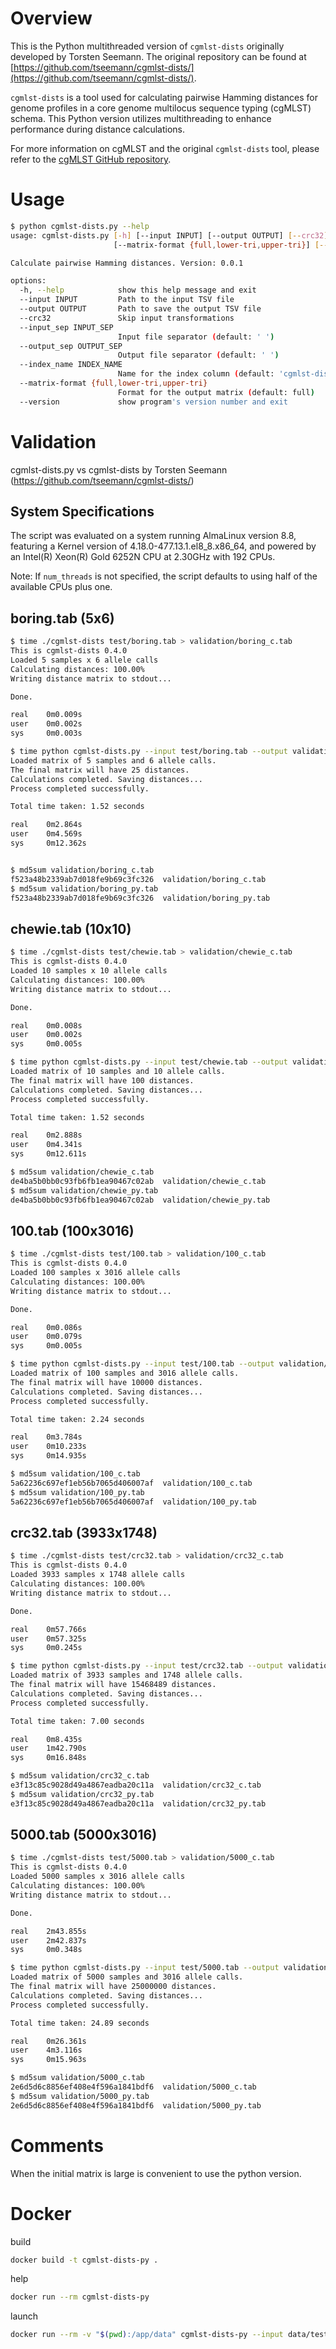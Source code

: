 # Overview

This is the Python multithreaded version of `cgmlst-dists` originally developed by Torsten Seemann. The original repository can be found at [https://github.com/tseemann/cgmlst-dists/](https://github.com/tseemann/cgmlst-dists/).

`cgmlst-dists` is a tool used for calculating pairwise Hamming distances for genome profiles in a core genome multilocus sequence typing (cgMLST) schema. This Python version utilizes multithreading to enhance performance during distance calculations.

For more information on cgMLST and the original `cgmlst-dists` tool, please refer to the [cgMLST GitHub repository](https://github.com/tseemann/cgmlst-dists/).


# Usage

```bash
$ python cgmlst-dists.py --help
usage: cgmlst-dists.py [-h] [--input INPUT] [--output OUTPUT] [--crc32] [--input_sep INPUT_SEP] [--output_sep OUTPUT_SEP] [--index_name INDEX_NAME]
                       [--matrix-format {full,lower-tri,upper-tri}] [--version]

Calculate pairwise Hamming distances. Version: 0.0.1

options:
  -h, --help            show this help message and exit
  --input INPUT         Path to the input TSV file
  --output OUTPUT       Path to save the output TSV file
  --crc32               Skip input transformations
  --input_sep INPUT_SEP
                        Input file separator (default: ' ')
  --output_sep OUTPUT_SEP
                        Output file separator (default: ' ')
  --index_name INDEX_NAME
                        Name for the index column (default: 'cgmlst-dists')
  --matrix-format {full,lower-tri,upper-tri}
                        Format for the output matrix (default: full)
  --version             show program's version number and exit
```

# Validation

cgmlst-dists.py vs cgmlst-dists by Torsten Seemann (https://github.com/tseemann/cgmlst-dists/)

## System Specifications

The script was evaluated on a system running AlmaLinux version 8.8, featuring a Kernel version of 4.18.0-477.13.1.el8_8.x86_64, and powered by an Intel(R) Xeon(R) Gold 6252N CPU at 2.30GHz with 192 CPUs.

Note: If `num_threads` is not specified, the script defaults to using half of the available CPUs plus one.

## boring.tab (5x6)

```bash
$ time ./cgmlst-dists test/boring.tab > validation/boring_c.tab
This is cgmlst-dists 0.4.0
Loaded 5 samples x 6 allele calls
Calculating distances: 100.00%
Writing distance matrix to stdout...

Done.

real    0m0.009s
user    0m0.002s
sys     0m0.003s

$ time python cgmlst-dists.py --input test/boring.tab --output validation/boring_py.tab 
Loaded matrix of 5 samples and 6 allele calls.
The final matrix will have 25 distances.
Calculations completed. Saving distances...
Process completed successfully.

Total time taken: 1.52 seconds

real    0m2.864s
user    0m4.569s
sys     0m12.362s


$ md5sum validation/boring_c.tab
f523a48b2339ab7d018fe9b69c3fc326  validation/boring_c.tab
$ md5sum validation/boring_py.tab
f523a48b2339ab7d018fe9b69c3fc326  validation/boring_py.tab
```

## chewie.tab (10x10)

```bash
$ time ./cgmlst-dists test/chewie.tab > validation/chewie_c.tab
This is cgmlst-dists 0.4.0
Loaded 10 samples x 10 allele calls
Calculating distances: 100.00%
Writing distance matrix to stdout...

Done.

real    0m0.008s
user    0m0.002s
sys     0m0.005s

$ time python cgmlst-dists.py --input test/chewie.tab --output validation/chewie_py.tab 
Loaded matrix of 10 samples and 10 allele calls.
The final matrix will have 100 distances.
Calculations completed. Saving distances...
Process completed successfully.

Total time taken: 1.52 seconds

real    0m2.888s
user    0m4.341s
sys     0m12.611s

$ md5sum validation/chewie_c.tab
de4ba5b0bb0c93fb6fb1ea90467c02ab  validation/chewie_c.tab
$ md5sum validation/chewie_py.tab
de4ba5b0bb0c93fb6fb1ea90467c02ab  validation/chewie_py.tab
```

## 100.tab (100x3016)

```bash
$ time ./cgmlst-dists test/100.tab > validation/100_c.tab
This is cgmlst-dists 0.4.0
Loaded 100 samples x 3016 allele calls
Calculating distances: 100.00%
Writing distance matrix to stdout...

Done.

real    0m0.086s
user    0m0.079s
sys     0m0.005s

$ time python cgmlst-dists.py --input test/100.tab --output validation/100_py.tab 
Loaded matrix of 100 samples and 3016 allele calls.
The final matrix will have 10000 distances.
Calculations completed. Saving distances...
Process completed successfully.

Total time taken: 2.24 seconds

real    0m3.784s
user    0m10.233s
sys     0m14.935s

$ md5sum validation/100_c.tab
5a62236c697ef1eb56b7065d406007af  validation/100_c.tab
$ md5sum validation/100_py.tab
5a62236c697ef1eb56b7065d406007af  validation/100_py.tab
```

## crc32.tab (3933x1748)

```bash
$ time ./cgmlst-dists test/crc32.tab > validation/crc32_c.tab
This is cgmlst-dists 0.4.0
Loaded 3933 samples x 1748 allele calls
Calculating distances: 100.00%
Writing distance matrix to stdout...

Done.

real    0m57.766s
user    0m57.325s
sys     0m0.245s

$ time python cgmlst-dists.py --input test/crc32.tab --output validation/crc32_py.tab --crc32
Loaded matrix of 3933 samples and 1748 allele calls.
The final matrix will have 15468489 distances.
Calculations completed. Saving distances...
Process completed successfully.

Total time taken: 7.00 seconds

real    0m8.435s
user    1m42.790s
sys     0m16.848s

$ md5sum validation/crc32_c.tab 
e3f13c85c9028d49a4867eadba20c11a  validation/crc32_c.tab
$ md5sum validation/crc32_py.tab 
e3f13c85c9028d49a4867eadba20c11a  validation/crc32_py.tab
```

## 5000.tab (5000x3016)

```bash
$ time ./cgmlst-dists test/5000.tab > validation/5000_c.tab
This is cgmlst-dists 0.4.0
Loaded 5000 samples x 3016 allele calls
Calculating distances: 100.00%
Writing distance matrix to stdout...

Done.

real    2m43.855s
user    2m42.837s
sys     0m0.348s

$ time python cgmlst-dists.py --input test/5000.tab --output validation/5000_py.tab 
Loaded matrix of 5000 samples and 3016 allele calls.
The final matrix will have 25000000 distances.
Calculations completed. Saving distances...
Process completed successfully.

Total time taken: 24.89 seconds

real    0m26.361s
user    4m3.116s
sys     0m15.963s

$ md5sum validation/5000_c.tab 
2e6d5d6c8856ef408e4f596a1841bdf6  validation/5000_c.tab
$ md5sum validation/5000_py.tab 
2e6d5d6c8856ef408e4f596a1841bdf6  validation/5000_py.tab
```

# Comments

When the initial matrix is large is convenient to use the python version.

# Docker

build
```bash
docker build -t cgmlst-dists-py .
```

help
```bash
docker run --rm cgmlst-dists-py
```

launch
```bash
docker run --rm -v "$(pwd):/app/data" cgmlst-dists-py --input data/test/100.tab --output data/100_py.tab
```